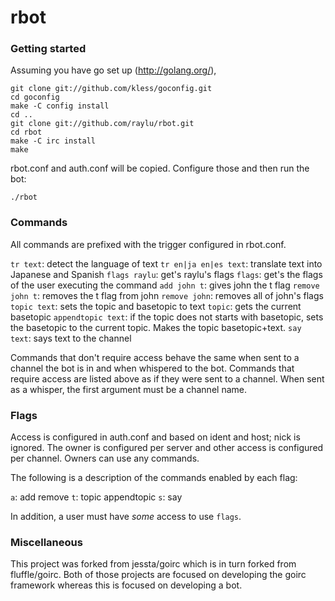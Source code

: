 rbot
======================

### Getting started

Assuming you have go set up (http://golang.org/),

	git clone git://github.com/kless/goconfig.git
	cd goconfig
	make -C config install
	cd ..
	git clone git://github.com/raylu/rbot.git
	cd rbot
	make -C irc install
	make

rbot.conf and auth.conf will be copied. Configure those and then run the bot:

	./rbot

### Commands

All commands are prefixed with the trigger configured in rbot.conf.

`tr text`: detect the language of text
`tr en|ja en|es text`: translate text into Japanese and Spanish
`flags raylu`: get's raylu's flags
`flags`: get's the flags of the user executing the command
`add john t`: gives john the t flag
`remove john t`: removes the t flag from john
`remove john`: removes all of john's flags
`topic text`: sets the topic and basetopic to text
`topic`: gets the current basetopic
`appendtopic text`: if the topic does not starts with basetopic, sets the basetopic to the current topic. Makes the topic basetopic+text.
`say text`: says text to the channel

Commands that don't require access behave the same when sent to a channel the bot is in and when whispered to the bot. Commands that require access are listed above as if they were sent to a channel. When sent as a whisper, the first argument must be a channel name.

### Flags

Access is configured in auth.conf and based on ident and host; nick is ignored. The owner is configured per server and other access is configured per channel. Owners can use any commands.

The following is a description of the commands enabled by each flag:

`a`: add remove
`t`: topic appendtopic
`s`: say

In addition, a user must have _some_ access to use `flags`.

### Miscellaneous

This project was forked from jessta/goirc which is in turn forked from fluffle/goirc. Both of those projects are focused on developing the goirc framework whereas this is focused on developing a bot.
